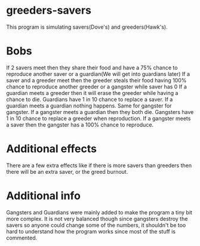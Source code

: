 # greeders-savers

This program is simulating savers(Dove's) and greeders(Hawk's).

# Bobs

If 2 savers meet then they share their food and have a 75% chance to reproduce another saver or a guardian(We will get into guardians later)
If a saver and a greeder meet then the greeder steals their food having 100% chance to reproduce another greeder or a gangster while saver has 0
If a guardian meets a greeder then it will erase the greeder while having a chance to die. Guardians have 1 in 10 chance to replace a saver.
If a guardian meets a guardian nothing happens. Same for gangster for gangster.
If a gangster meets a guardian then they both die. Gangsters have 1 in 10 chance to replace a greeder when reproduction.
If a gangster meets a saver then the gangster has a 100% chance to reproduce.

# Additional effects

There are a few extra effects like if there is more savers than greeders then there will be an extra saver, or the greed burnout. 

# Additional info

Gangsters and Guardians were mainly added to make the program a tiny bit more complex. It is not very balanced though since gangsters destroy the savers so anyone could change some of the numbers, it shouldn't be too hard to understand how the program works since most of the stuff is commented.
